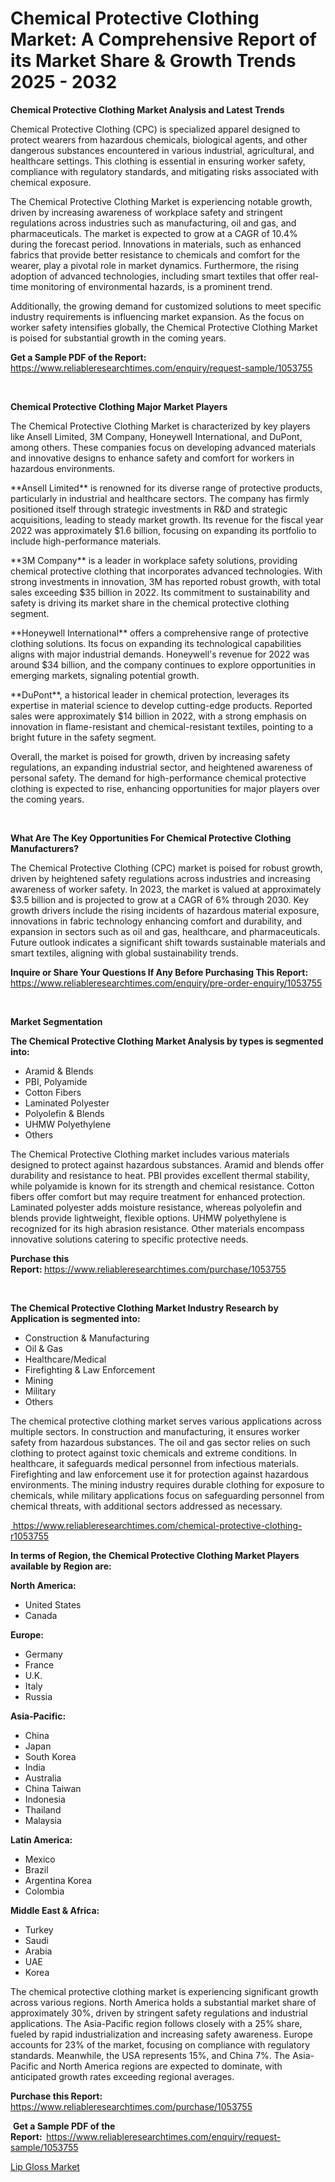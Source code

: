 <p><h1>Chemical Protective Clothing Market: A Comprehensive Report of its Market Share & Growth Trends 2025 - 2032</h1></p><p><strong>Chemical Protective Clothing Market Analysis and Latest Trends</strong></p>
<p><p>Chemical Protective Clothing (CPC) is specialized apparel designed to protect wearers from hazardous chemicals, biological agents, and other dangerous substances encountered in various industrial, agricultural, and healthcare settings. This clothing is essential in ensuring worker safety, compliance with regulatory standards, and mitigating risks associated with chemical exposure.</p><p>The Chemical Protective Clothing Market is experiencing notable growth, driven by increasing awareness of workplace safety and stringent regulations across industries such as manufacturing, oil and gas, and pharmaceuticals. The market is expected to grow at a CAGR of 10.4% during the forecast period. Innovations in materials, such as enhanced fabrics that provide better resistance to chemicals and comfort for the wearer, play a pivotal role in market dynamics. Furthermore, the rising adoption of advanced technologies, including smart textiles that offer real-time monitoring of environmental hazards, is a prominent trend. </p><p>Additionally, the growing demand for customized solutions to meet specific industry requirements is influencing market expansion. As the focus on worker safety intensifies globally, the Chemical Protective Clothing Market is poised for substantial growth in the coming years.</p></p>
<p><strong>Get a Sample PDF of the Report:&nbsp;</strong> <a href="https://www.reliableresearchtimes.com/enquiry/request-sample/1053755?utm_campaign=2006&utm_medium=2&utm_source=Github&utm_content=ia&utm_term=08022025&utm_id=chemical-protective-clothing">https://www.reliableresearchtimes.com/enquiry/request-sample/1053755</a></p>
<p>&nbsp;</p>
<p><strong>Chemical Protective Clothing Major Market Players</strong></p>
<p><p>The Chemical Protective Clothing Market is characterized by key players like Ansell Limited, 3M Company, Honeywell International, and DuPont, among others. These companies focus on developing advanced materials and innovative designs to enhance safety and comfort for workers in hazardous environments.</p><p>**Ansell Limited** is renowned for its diverse range of protective products, particularly in industrial and healthcare sectors. The company has firmly positioned itself through strategic investments in R&D and strategic acquisitions, leading to steady market growth. Its revenue for the fiscal year 2022 was approximately $1.6 billion, focusing on expanding its portfolio to include high-performance materials.</p><p>**3M Company** is a leader in workplace safety solutions, providing chemical protective clothing that incorporates advanced technologies. With strong investments in innovation, 3M has reported robust growth, with total sales exceeding $35 billion in 2022. Its commitment to sustainability and safety is driving its market share in the chemical protective clothing segment.</p><p>**Honeywell International** offers a comprehensive range of protective clothing solutions. Its focus on expanding its technological capabilities aligns with major industrial demands. Honeywell's revenue for 2022 was around $34 billion, and the company continues to explore opportunities in emerging markets, signaling potential growth.</p><p>**DuPont**, a historical leader in chemical protection, leverages its expertise in material science to develop cutting-edge products. Reported sales were approximately $14 billion in 2022, with a strong emphasis on innovation in flame-resistant and chemical-resistant textiles, pointing to a bright future in the safety segment.</p><p>Overall, the market is poised for growth, driven by increasing safety regulations, an expanding industrial sector, and heightened awareness of personal safety. The demand for high-performance chemical protective clothing is expected to rise, enhancing opportunities for major players over the coming years.</p></p>
<p>&nbsp;</p>
<p><strong>What Are The Key Opportunities For Chemical Protective Clothing Manufacturers?</strong></p>
<p><p>The Chemical Protective Clothing (CPC) market is poised for robust growth, driven by heightened safety regulations across industries and increasing awareness of worker safety. In 2023, the market is valued at approximately $3.5 billion and is projected to grow at a CAGR of 6% through 2030. Key growth drivers include the rising incidents of hazardous material exposure, innovations in fabric technology enhancing comfort and durability, and expansion in sectors such as oil and gas, healthcare, and pharmaceuticals. Future outlook indicates a significant shift towards sustainable materials and smart textiles, aligning with global sustainability trends.</p></p>
<p><strong>Inquire or Share Your Questions If Any Before Purchasing This Report:</strong> <a href="https://www.reliableresearchtimes.com/enquiry/pre-order-enquiry/1053755?utm_campaign=2006&utm_medium=2&utm_source=Github&utm_content=ia&utm_term=08022025&utm_id=chemical-protective-clothing">https://www.reliableresearchtimes.com/enquiry/pre-order-enquiry/1053755</a></p>
<p>&nbsp;</p>
<p><strong>Market Segmentation</strong></p>
<p><strong>The Chemical Protective Clothing Market Analysis by types is segmented into:</strong></p>
<p><ul><li>Aramid & Blends</li><li>PBI, Polyamide</li><li>Cotton Fibers</li><li>Laminated Polyester</li><li>Polyolefin & Blends</li><li>UHMW Polyethylene</li><li>Others</li></ul></p>
<p><p>The Chemical Protective Clothing market includes various materials designed to protect against hazardous substances. Aramid and blends offer durability and resistance to heat. PBI provides excellent thermal stability, while polyamide is known for its strength and chemical resistance. Cotton fibers offer comfort but may require treatment for enhanced protection. Laminated polyester adds moisture resistance, whereas polyolefin and blends provide lightweight, flexible options. UHMW polyethylene is recognized for its high abrasion resistance. Other materials encompass innovative solutions catering to specific protective needs.</p></p>
<p><strong>Purchase this Report:&nbsp;</strong><a href="https://www.reliableresearchtimes.com/purchase/1053755?utm_campaign=2006&utm_medium=2&utm_source=Github&utm_content=ia&utm_term=08022025&utm_id=chemical-protective-clothing">https://www.reliableresearchtimes.com/purchase/1053755</a></p>
<p>&nbsp;</p>
<p><strong>The Chemical Protective Clothing Market Industry Research by Application is segmented into:</strong></p>
<p><ul><li>Construction & Manufacturing</li><li>Oil & Gas</li><li>Healthcare/Medical</li><li>Firefighting & Law Enforcement</li><li>Mining</li><li>Military</li><li>Others</li></ul></p>
<p><p>The chemical protective clothing market serves various applications across multiple sectors. In construction and manufacturing, it ensures worker safety from hazardous substances. The oil and gas sector relies on such clothing to protect against toxic chemicals and extreme conditions. In healthcare, it safeguards medical personnel from infectious materials. Firefighting and law enforcement use it for protection against hazardous environments. The mining industry requires durable clothing for exposure to chemicals, while military applications focus on safeguarding personnel from chemical threats, with additional sectors addressed as necessary.</p></p>
<p><a href="https://www.reliableresearchtimes.com/chemical-protective-clothing-r1053755?utm_campaign=2006&utm_medium=2&utm_source=Github&utm_content=ia&utm_term=08022025&utm_id=chemical-protective-clothing">&nbsp;https://www.reliableresearchtimes.com/chemical-protective-clothing-r1053755</a></p>
<p><strong>In terms of Region, the Chemical Protective Clothing Market Players available by Region are:</strong></p>
<p>
    <p> <strong> North America: </strong>
        <ul>
            <li>United States</li>
            <li>Canada</li>
        </ul>
        </p> 
    <p> <strong> Europe: </strong>
        <ul>
            <li>Germany</li>
            <li>France</li>
            <li>U.K.</li>
            <li>Italy</li>
            <li>Russia</li>
        </ul>
        </p> 
    <p> <strong> Asia-Pacific: </strong>
        <ul>
            <li>China</li>
            <li>Japan</li>
            <li>South Korea</li>
            <li>India</li>
            <li>Australia</li>
            <li>China Taiwan</li>
            <li>Indonesia</li>
            <li>Thailand</li>
            <li>Malaysia</li>
        </ul>
        </p> 
    <p> <strong> Latin America: </strong>
        <ul>
            <li>Mexico</li>
            <li>Brazil</li>
            <li>Argentina Korea</li>
            <li>Colombia</li>
        </ul>
        </p> 
    <p> <strong> Middle East & Africa: </strong>
        <ul>
            <li>Turkey</li>
            <li>Saudi</li>
            <li>Arabia</li>
            <li>UAE</li>
            <li>Korea</li>
        </ul>
    </p>
    </p>
<p><p>The chemical protective clothing market is experiencing significant growth across various regions. North America holds a substantial market share of approximately 30%, driven by stringent safety regulations and industrial applications. The Asia-Pacific region follows closely with a 25% share, fueled by rapid industrialization and increasing safety awareness. Europe accounts for 23% of the market, focusing on compliance with regulatory standards. Meanwhile, the USA represents 15%, and China 7%. The Asia-Pacific and North America regions are expected to dominate, with anticipated growth rates exceeding regional averages.</p></p>
<p><strong>Purchase this Report: </strong><a href="https://www.reliableresearchtimes.com/purchase/1053755?utm_campaign=2006&utm_medium=2&utm_source=Github&utm_content=ia&utm_term=08022025&utm_id=chemical-protective-clothing">https://www.reliableresearchtimes.com/purchase/1053755</a></p>
<p>&nbsp;<strong>Get a Sample PDF of the Report:&nbsp;&nbsp;</strong><a href="https://www.reliableresearchtimes.com/enquiry/request-sample/1053755?utm_campaign=2006&utm_medium=2&utm_source=Github&utm_content=ia&utm_term=08022025&utm_id=chemical-protective-clothing">https://www.reliableresearchtimes.com/enquiry/request-sample/1053755</a></p>
<p><strong></strong></p>
<p><p><a href="https://github.com/bmorecock/Market-Research-Report-List-6/blob/main/lip-gloss-market.md?utm_campaign=2006&utm_medium=2&utm_source=Github&utm_content=ia&utm_term=08022025&utm_id=chemical-protective-clothing">Lip Gloss Market</a></p></p>